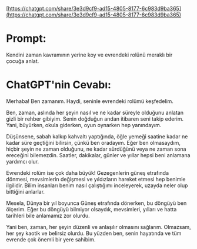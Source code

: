 [https://chatgpt.com/share/3e3d9cf9-ad15-4805-8177-6c983d9ba365](https://chatgpt.com/share/3e3d9cf9-ad15-4805-8177-6c983d9ba365)

# Prompt: 
Kendini zaman kavramının yerine koy ve evrendeki rolünü meraklı bir çocuğa anlat.

# ChatGPT'nin Cevabı:
Merhaba! Ben zamanım. Haydi, seninle evrendeki rolümü keşfedelim.

Ben, zaman, aslında her şeyin nasıl ve ne kadar süreyle olduğunu anlatan gizli bir rehber gibiyim. Senin doğduğun andan itibaren seni takip ederim. Yani, büyürken, okula giderken, oyun oynarken hep yanındayım.

Düşünsene, sabah kalkıp kahvaltı yaptığında, öğle yemeği saatine kadar ne kadar süre geçtiğini bilirsin, çünkü ben oradayım. Eğer ben olmasaydım, hiçbir şeyin ne zaman olduğunu, ne kadar sürdüğünü veya ne zaman sona ereceğini bilemezdin. Saatler, dakikalar, günler ve yıllar hepsi beni anlamana yardımcı olur.

Evrendeki rolüm ise çok daha büyük! Gezegenlerin güneş etrafında dönmesi, mevsimlerin değişmesi ve yıldızların hareket etmesi hep benimle ilgilidir. Bilim insanları benim nasıl çalıştığımı inceleyerek, uzayda neler olup bittiğini anlarlar.

Mesela, Dünya bir yıl boyunca Güneş etrafında dönerken, bu döngüyü ben ölçerim. Eğer bu döngüyü bilmiyor olsaydık, mevsimleri, yılları ve hatta tarihleri bile anlamamız zor olurdu.

Yani ben, zaman, her şeyin düzenli ve anlaşılır olmasını sağlarım. Olmazsam, her şey kaotik ve belirsiz olurdu. Bu yüzden ben, senin hayatında ve tüm evrende çok önemli bir yere sahibim.
